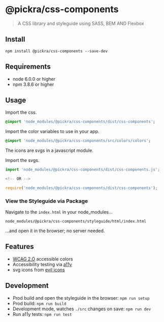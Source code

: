 # @pickra/css-components

> A CSS library and styleguide using SASS, BEM AND Flexbox

## Install

```console
npm install @pickra/css-components --save-dev
```

## Requirements

- node 6.0.0 or higher
- npm 3.8.6 or higher

## Usage

Import the css.
```sass
@import 'node_modules/@pickra/css-components/dist/css-components';
```

Import the color variables to use in your app.
```sass
@import 'node_modules/@pickra/css-components/src/colors/colors';
```

The icons are svgs in a javascript module.

Import the svgs.
```javascript
import 'node_modules/@pickra/css-components/dist/css-components.js';

<!-- OR -->

require('node_modules/@pickra/css-components/dist/css-components');
```

### View the Styleguide via Package

Navigate to the `index.html` in your node_modules...
```
node_modules/@pickra/css-components/styleguide/html/index.html
```
...and open it in the browser; no server needed.

## Features
- [WCAG 2.O](https://www.w3.org/TR/UNDERSTANDING-WCAG20/visual-audio-contrast-contrast.html) accessible colors
- Accessibility testing via [a11y](https://github.com/addyosmani/a11y)
- svg icons from [evil icons](http://evil-icons.io/)

## Development
- Prod build and open the styleguide in the browser: `npm run setup`
- Prod build: `npm run build`
- Development mode, watches `./src` changes on save: `npm run dev`
- Run a11y tests: `npm run test`
